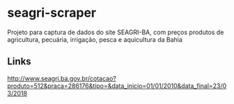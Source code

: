 # seagri-scraper
Projeto para captura de dados do site SEAGRI-BA, com preços produtos de agricultura, pecuária, irrigação, pesca e aquicultura da Bahia


## Links

http://www.seagri.ba.gov.br/cotacao?produto=512&praca=286176&tipo=&data_inicio=01/01/2010&data_final=23/03/2018
